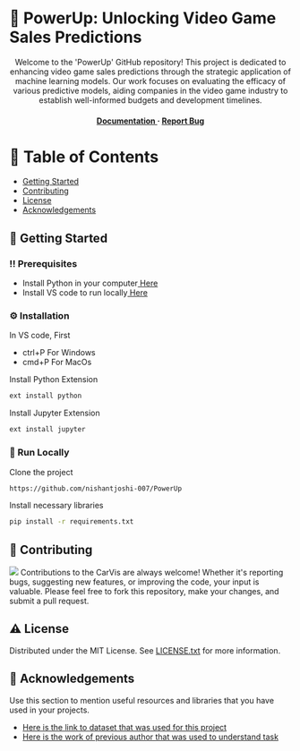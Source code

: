# :star2: PowerUp: Unlocking Video Game Sales Predictions

<div align='center'>

<p>Welcome to the 'PowerUp' GitHub repository! This project is dedicated to enhancing video game sales predictions through the strategic application of machine learning models. Our work focuses on evaluating the efficacy of various predictive models, aiding companies in the video game industry to establish well-informed budgets and development timelines.</p>
<h4> <a href="https://github.com/nishantjoshi-007/PowerUp/blob/main/Reports/FinalReport.pdf"> Documentation </a> <span> · </span> <a href="https://github.com/nishantjoshi-007/PowerUp/issues"> Report Bug </a>

</div>


# :notebook_with_decorative_cover: Table of Contents
- [Getting Started](#toolbox-getting-started)
- [Contributing](#wave-contributing)
- [License](#warning-license)
- [Acknowledgements](#gem-acknowledgements)


## :toolbox: Getting Started
### :bangbang: Prerequisites
- Install Python in your computer<a href="https://www.python.org/downloads/"> Here</a>
- Install VS code to run locally<a href="https://code.visualstudio.com/Download"> Here</a>


### :gear: Installation
In VS code, First
- ctrl+P For Windows
- cmd+P For MacOs

Install Python Extension
```bash
ext install python
```
Install Jupyter Extension
```bash
ext install jupyter
```


### :running: Run Locally
Clone the project
```bash
https://github.com/nishantjoshi-007/PowerUp
```
Install necessary libraries
```bash
pip install -r requirements.txt
```


## :wave: Contributing
<img src="https://contrib.rocks/image?repo=Louis3797/awesome-readme-template" /> Contributions to the CarVis are always welcome! Whether it's reporting bugs, suggesting new features, or improving the code, your input is valuable. Please feel free to fork this repository, make your changes, and submit a pull request.

## :warning: License
Distributed under the MIT License. See <a href="https://github.com/nishantjoshi-007/CarVis/blob/main/LICENSE">LICENSE.txt</a> for more information.

## :gem: Acknowledgements
Use this section to mention useful resources and libraries that you have used in your projects.
- [Here is the link to dataset that was used for this project](https://www.kaggle.com/datasets/gregorut/videogamesales/data)
- [Here is the work of previous author that was used to understand task](https://www.kaggle.com/code/omersenol/linear-regression)
